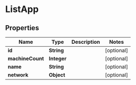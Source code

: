 

# ListApp


## Properties

| Name | Type | Description | Notes |
|------------ | ------------- | ------------- | -------------|
|**id** | **String** |  |  [optional] |
|**machineCount** | **Integer** |  |  [optional] |
|**name** | **String** |  |  [optional] |
|**network** | **Object** |  |  [optional] |



